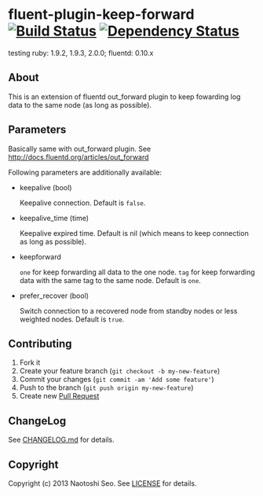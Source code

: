 # fluent-plugin-keep-forward [![Build Status](https://secure.travis-ci.org/sonots/fluent-plugin-keep-forward.png?branch=master)](http://travis-ci.org/sonots/fluent-plugin-keep-forward) [![Dependency Status](https://gemnasium.com/sonots/fluent-plugin-keep-forward.png)](https://gemnasium.com/sonots/fluent-plugin-keep-forward)

testing ruby: 1.9.2, 1.9.3, 2.0.0;  fluentd: 0.10.x

## About

This is an extension of fluentd out\_forward plugin to keep fowarding log data to the same node (as long as possible).

## Parameters

Basically same with out\_forward plugin. See http://docs.fluentd.org/articles/out_forward

Following parameters are additionally available: 

- keepalive (bool)

    Keepalive connection. Default is `false`.

- keepalive_time (time)

    Keepalive expired time. Default is nil (which means to keep connection as long as possible).

- keepforward

    `one` for keep forwarding all data to the one node.
    `tag` for keep forwarding data with the same tag to the same node.
    Default is `one`.

- prefer_recover (bool)

    Switch connection to a recovered node from standby nodes or less weighted nodes. Default is `true`.

## Contributing

1. Fork it
2. Create your feature branch (`git checkout -b my-new-feature`)
3. Commit your changes (`git commit -am 'Add some feature'`)
4. Push to the branch (`git push origin my-new-feature`)
5. Create new [Pull Request](../../pull/new/master)

## ChangeLog

See [CHANGELOG.md](CHANGELOG.md) for details.

## Copyright

Copyright (c) 2013 Naotoshi Seo. See [LICENSE](LICENSE) for details.
